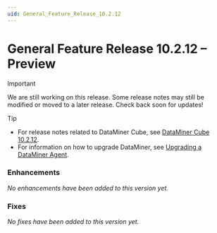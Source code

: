 ```yaml
---
uid: General_Feature_Release_10.2.12
---
```


# General Feature Release 10.2.12 – Preview

> [!IMPORTANT]
> We are still working on this release. Some release notes may still be modified or moved to a later release. Check back soon for updates!

> [!TIP]
>
> - For release notes related to DataMiner Cube, see [DataMiner Cube 10.2.12](xref:Cube_Feature_Release_10.2.12).
> - For information on how to upgrade DataMiner, see [Upgrading a DataMiner Agent](xref:Upgrading_a_DataMiner_Agent).

### Enhancements

*No enhancements have been added to this version yet.*

### Fixes

*No fixes have been added to this version yet.*

